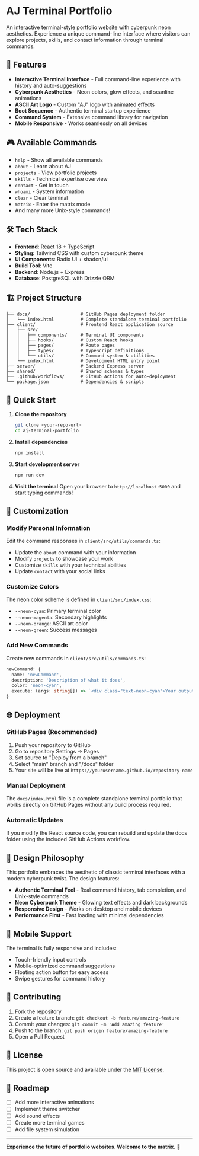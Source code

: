 # AJ Terminal Portfolio

An interactive terminal-style portfolio website with cyberpunk neon aesthetics. Experience a unique command-line interface where visitors can explore projects, skills, and contact information through terminal commands.

## 🚀 Features

- **Interactive Terminal Interface** - Full command-line experience with history and auto-suggestions
- **Cyberpunk Aesthetics** - Neon colors, glow effects, and scanline animations
- **ASCII Art Logo** - Custom "AJ" logo with animated effects
- **Boot Sequence** - Authentic terminal startup experience
- **Command System** - Extensive command library for navigation
- **Mobile Responsive** - Works seamlessly on all devices

## 🎮 Available Commands

- `help` - Show all available commands
- `about` - Learn about AJ
- `projects` - View portfolio projects
- `skills` - Technical expertise overview
- `contact` - Get in touch
- `whoami` - System information
- `clear` - Clear terminal
- `matrix` - Enter the matrix mode
- And many more Unix-style commands!

## 🛠️ Tech Stack

- **Frontend**: React 18 + TypeScript
- **Styling**: Tailwind CSS with custom cyberpunk theme
- **UI Components**: Radix UI + shadcn/ui
- **Build Tool**: Vite
- **Backend**: Node.js + Express
- **Database**: PostgreSQL with Drizzle ORM

## 🏗️ Project Structure

```
├── docs/                   # GitHub Pages deployment folder
│   └── index.html          # Complete standalone terminal portfolio
├── client/                 # Frontend React application source
│   ├── src/
│   │   ├── components/     # Terminal UI components
│   │   ├── hooks/          # Custom React hooks
│   │   ├── pages/          # Route pages
│   │   ├── types/          # TypeScript definitions
│   │   └── utils/          # Command system & utilities
│   └── index.html          # Development HTML entry point
├── server/                 # Backend Express server
├── shared/                 # Shared schemas & types
├── .github/workflows/      # GitHub Actions for auto-deployment
└── package.json            # Dependencies & scripts
```

## 🚀 Quick Start

1. **Clone the repository**
   ```bash
   git clone <your-repo-url>
   cd aj-terminal-portfolio
   ```

2. **Install dependencies**
   ```bash
   npm install
   ```

3. **Start development server**
   ```bash
   npm run dev
   ```

4. **Visit the terminal**
   Open your browser to `http://localhost:5000` and start typing commands!

## 📝 Customization

### Modify Personal Information
Edit the command responses in `client/src/utils/commands.ts`:
- Update the `about` command with your information
- Modify `projects` to showcase your work
- Customize `skills` with your technical abilities
- Update `contact` with your social links

### Customize Colors
The neon color scheme is defined in `client/src/index.css`:
- `--neon-cyan`: Primary terminal color
- `--neon-magenta`: Secondary highlights
- `--neon-orange`: ASCII art color
- `--neon-green`: Success messages

### Add New Commands
Create new commands in `client/src/utils/commands.ts`:
```typescript
newCommand: {
  name: 'newCommand',
  description: 'Description of what it does',
  color: 'neon-cyan',
  execute: (args: string[]) => `<div class="text-neon-cyan">Your output here</div>`
}
```

## 🌐 Deployment

### GitHub Pages (Recommended)
1. Push your repository to GitHub
2. Go to repository Settings → Pages
3. Set source to "Deploy from a branch"
4. Select "main" branch and "/docs" folder
5. Your site will be live at `https://yourusername.github.io/repository-name`

### Manual Deployment
The `docs/index.html` file is a complete standalone terminal portfolio that works directly on GitHub Pages without any build process required.

### Automatic Updates
If you modify the React source code, you can rebuild and update the docs folder using the included GitHub Actions workflow.

## 🎨 Design Philosophy

This portfolio embraces the aesthetic of classic terminal interfaces with a modern cyberpunk twist. The design features:

- **Authentic Terminal Feel** - Real command history, tab completion, and Unix-style commands
- **Neon Cyberpunk Theme** - Glowing text effects and dark backgrounds
- **Responsive Design** - Works on desktop and mobile devices
- **Performance First** - Fast loading with minimal dependencies

## 📱 Mobile Support

The terminal is fully responsive and includes:
- Touch-friendly input controls
- Mobile-optimized command suggestions
- Floating action button for easy access
- Swipe gestures for command history

## 🤝 Contributing

1. Fork the repository
2. Create a feature branch: `git checkout -b feature/amazing-feature`
3. Commit your changes: `git commit -m 'Add amazing feature'`
4. Push to the branch: `git push origin feature/amazing-feature`
5. Open a Pull Request

## 📄 License

This project is open source and available under the [MIT License](LICENSE).

## 🎯 Roadmap

- [ ] Add more interactive animations
- [ ] Implement theme switcher
- [ ] Add sound effects
- [ ] Create more terminal games
- [ ] Add file system simulation

---

**Experience the future of portfolio websites. Welcome to the matrix.** 🚀